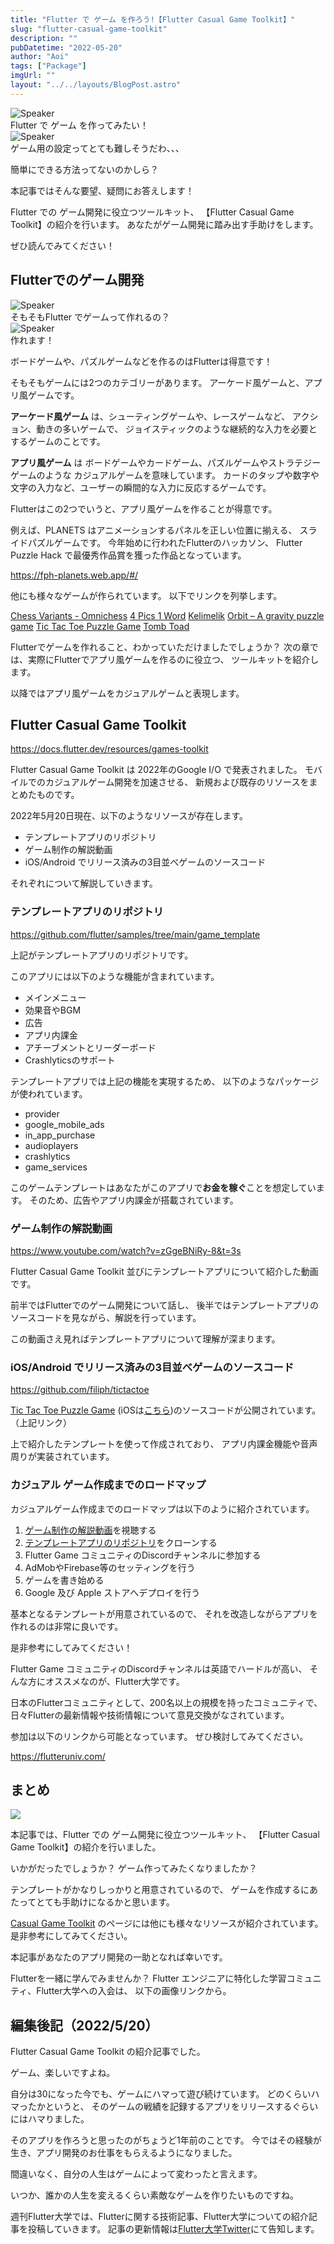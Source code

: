 ```yaml
---
title: "Flutter で ゲーム を作ろう!【Flutter Casual Game Toolkit】"
slug: "flutter-casual-game-toolkit"
description: ""
pubDatetime: "2022-05-20"
author: "Aoi"
tags: ["Package"]
imgUrl: ""
layout: "../../layouts/BlogPost.astro"
---
```


<div class="speech-bubble-container">
  <div class="speech-bubble-avatar">
    <img src="/images/wp-content/themes/cocoon-master/images/man.webp" alt="Speaker" />
  </div>
  <div class="speech-bubble">
    <div class="speech-bubble-content">
      Flutter で ゲーム を作ってみたい！
    </div>
    <div class="speech-bubble-arrow arrow-left"></div>
  </div>
</div>

<div class="speech-bubble-container">
  <div class="speech-bubble-avatar">
    <img src="/images/wp-content/themes/cocoon-master/images/obasan.webp" alt="Speaker" />
  </div>
  <div class="speech-bubble">
    <div class="speech-bubble-content">
      ゲーム用の設定ってとても難しそうだわ、、、
    </div>
    <div class="speech-bubble-arrow arrow-left"></div>
  </div>
</div>

簡単にできる方法ってないのかしら？

本記事ではそんな要望、疑問にお答えします！

Flutter での ゲーム開発に役立つツールキット、
【Flutter Casual Game Toolkit】の紹介を行います。
あなたがゲーム開発に踏み出す手助けをします。

ぜひ読んでみてください！

## Flutterでのゲーム開発

<div class="speech-bubble-container">
  <div class="speech-bubble-avatar">
    <img src="/images/wp-content/themes/cocoon-master/images/ojisan.webp" alt="Speaker" />
  </div>
  <div class="speech-bubble">
    <div class="speech-bubble-content">
      そもそもFlutter でゲームって作れるの？
    </div>
    <div class="speech-bubble-arrow arrow-left"></div>
  </div>
</div>

<div class="speech-bubble-container">
  <div class="speech-bubble-avatar">
    <img src="/images/wp-content/themes/cocoon-master/images/doctor.webp" alt="Speaker" />
  </div>
  <div class="speech-bubble">
    <div class="speech-bubble-content">
      作れます！
    </div>
    <div class="speech-bubble-arrow arrow-left"></div>
  </div>
</div>

ボードゲームや、パズルゲームなどを作るのはFlutterは得意です！

そもそもゲームには2つのカテゴリーがあります。
アーケード風ゲームと、アプリ風ゲームです。

**アーケード風ゲーム** は、シューティングゲームや、レースゲームなど、
アクション、動きの多いゲームで、
ジョイスティックのような継続的な入力を必要とするゲームのことです。

**アプリ風ゲーム** は ボードゲームやカードゲーム、パズルゲームやストラテジーゲームのような
カジュアルゲームを意味しています。
カードのタップや数字や文字の入力など、ユーザーの瞬間的な入力に反応するゲームです。

Flutterはこの2つでいうと、アプリ風ゲームを作ることが得意です。

例えば、PLANETS はアニメーションするパネルを正しい位置に揃える、
スライドパズルゲームです。
今年始めに行われたFlutterのハッカソン、
Flutter Puzzle Hack で最優秀作品賞を獲った作品となっています。

https://fph-planets.web.app/#/

他にも様々なゲームが作られています。
以下でリンクを列挙します。

[Chess Variants - Omnichess](https://play.google.com/store/apps/details?id=club.omnichess)
[4 Pics 1 Word](https://play.google.com/store/apps/details?id=de.lotum.whatsinthefoto.us)
[Kelimelik](https://play.google.com/store/apps/details?id=com.he2apps.kelimelik&hl=en)
[Orbit – A gravity puzzle game](https://play.google.com/store/apps/details?id=au.net.interconnected.orbit)
[Tic Tac Toe Puzzle Game](https://play.google.com/store/apps/details?id=dev.flutter.tictactoe)
[Tomb Toad](https://play.google.com/store/apps/details?id=com.crescentmoongames.tombtoad)

Flutterでゲームを作れること、わかっていただけましたでしょうか？
次の章では、実際にFlutterでアプリ風ゲームを作るのに役立つ、
ツールキットを紹介します。

以降ではアプリ風ゲームをカジュアルゲームと表現します。

## Flutter Casual Game Toolkit

https://docs.flutter.dev/resources/games-toolkit

Flutter Casual Game Toolkit は 2022年のGoogle I/O で発表されました。
モバイルでのカジュアルゲーム開発を加速させる、
新規および既存のリソースをまとめたものです。

2022年5月20日現在、以下のようなリソースが存在します。

- テンプレートアプリのリポジトリ
- ゲーム制作の解説動画
- iOS/Android でリリース済みの3目並べゲームのソースコード

それぞれについて解説していきます。

### テンプレートアプリのリポジトリ

https://github.com/flutter/samples/tree/main/game_template

上記がテンプレートアプリのリポジトリです。

このアプリには以下のような機能が含まれています。

- メインメニュー
- 効果音やBGM
- 広告
- アプリ内課金
- アチーブメントとリーダーボード
- Crashlyticsのサポート

テンプレートアプリでは上記の機能を実現するため、
以下のようなパッケージが使われています。

- provider
- google_mobile_ads
- in_app_purchase
- audioplayers
- crashlytics
- game_services

このゲームテンプレートはあなたがこのアプリで**お金を稼ぐ**ことを想定しています。
そのため、広告やアプリ内課金が搭載されています。

### ゲーム制作の解説動画

https://www.youtube.com/watch?v=zGgeBNiRy-8&t=3s

Flutter Casual Game Toolkit 並びにテンプレートアプリについて紹介した動画です。

前半ではFlutterでのゲーム開発について話し、
後半ではテンプレートアプリのソースコードを見ながら、解説を行っています。

この動画さえ見ればテンプレートアプリについて理解が深まります。

### iOS/Android でリリース済みの3目並べゲームのソースコード

https://github.com/filiph/tictactoe

[Tic Tac Toe Puzzle Game](https://play.google.com/store/apps/details?id=dev.flutter.tictactoe) (iOSは[こちら](https://apps.apple.com/us/app/tic-tac-toe-puzzle-game/id1611729977))のソースコードが公開されています。
（上記リンク）

上で紹介したテンプレートを使って作成されており、
アプリ内課金機能や音声周りが実装されています。

### カジュアル ゲーム作成までのロードマップ

カジュアルゲーム作成までのロードマップは以下のように紹介されています。

1. [ゲーム制作の解説動画](https://youtu.be/zGgeBNiRy-8)を視聴する
2. [テンプレートアプリのリポジトリ](https://github.com/flutter/samples/tree/main/game_template)をクローンする
3. Flutter Game コミュニティのDiscordチャンネルに参加する
4. AdMobやFirebase等のセッティングを行う
5. ゲームを書き始める
6. Google 及び Apple ストアへデプロイを行う

基本となるテンプレートが用意されているので、
それを改造しながらアプリを作れるのは非常に良いです。

是非参考にしてみてください！

Flutter Game コミュニティのDiscordチャンネルは英語でハードルが高い、
そんな方にオススメなのが、Flutter大学です。

日本のFlutterコミュニティとして、200名以上の規模を持ったコミュニティで、
日々Flutterの最新情報や技術情報について意見交換がなされています。

参加は以下のリンクから可能となっています。
ぜひ検討してみてください。

https://flutteruniv.com/

## まとめ

![](/images/wp-content/uploads/2022/03/猫パソコン.webp)

本記事では、Flutter での ゲーム開発に役立つツールキット、
【Flutter Casual Game Toolkit】の紹介を行いました。

いかがだったでしょうか？
ゲーム作ってみたくなりましたか？

テンプレートがかなりしっかりと用意されているので、
ゲームを作成するにあたってとても手助けになるかと思います。

[Casual Game Toolkit](https://docs.flutter.dev/resources/games-toolkit) のページには他にも様々なリソースが紹介されています。
是非参考にしてみてください。

本記事があなたのアプリ開発の一助となれば幸いです。

Flutterを一緒に学んでみませんか？
Flutter エンジニアに特化した学習コミュニティ、Flutter大学への入会は、
以下の画像リンクから。

## 編集後記（2022/5/20）

Flutter Casual Game Toolkit の紹介記事でした。

ゲーム、楽しいですよね。

自分は30になった今でも、ゲームにハマって遊び続けています。
どのくらいハマったかというと、
そのゲームの戦績を記録するアプリをリリースするぐらいにはハマりました。

そのアプリを作ろうと思ったのがちょうど1年前のことです。
今ではその経験が生き、アプリ開発のお仕事をもらえるようになりました。

間違いなく、自分の人生はゲームによって変わったと言えます。

いつか、誰かの人生を変えるくらい素敵なゲームを作りたいものですね。

週刊Flutter大学では、Flutterに関する技術記事、Flutter大学についての紹介記事を投稿していきます。
記事の更新情報は[Flutter大学Twitter](https://twitter.com/FlutterUniv)にて告知します。
